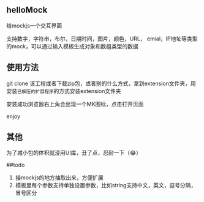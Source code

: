 ## helloMock
给mockjs一个交互界面

支持数字，字符串，布尔，日期时间，图片，颜色，URL， emial，IP地址等类型的mock，可以通过输入模板生成对象和数组类型的数据

## 使用方法
git clone 该工程或者下载zip包，或者别的什么方式，拿到extension文件夹，用安装`已解压的扩展程序`的方式安装extension文件夹

安装成功浏览器右上角会出现一个MK图标，点击打开页面

enjoy

## 其他
为了减小包的体积就没用UI库，丑了点，忍耐一下（😂）


##todo
1. 接mockjs的地方抽取出来，方便扩展
2. 模板里每个参数支持单独设置参数，比如string支持中文，英文，逗号分隔，冒号区分